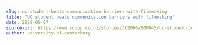 ```yaml
---
slug: uc-student-beats-communication-barriers-with-filmmaking
title: "UC student beats communication barriers with filmmaking"
date: 2020-05-07
source-url: https://www.scoop.co.nz/stories/CU2005/S00045/uc-student-beats-communication-barriers-with-filmmaking.htm
author: university-of-canterbury
---
```

